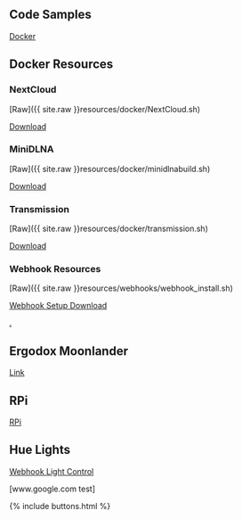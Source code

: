 ## Code Samples

[Docker](pages/docker.md)


## Docker Resources

### NextCloud
[Raw]({{ site.raw }}resources/docker/NextCloud.sh)

[Download](resources/docker/NextCloud.sh) 


### MiniDLNA

[Raw]({{ site.raw }}resources/docker/minidlnabuild.sh)

[Download](resources/docker/minidlnabuild.sh)


### Transmission

[Raw]({{ site.raw }}resources/docker/transmission.sh)

[Download](resources/docker/transmission.sh)


### Webhook Resources

[Raw]({{ site.raw }}resources/webhooks/webhook_install.sh)

[Webhook Setup Download](resources/webhooks/webhook_install.sh)

[.](resources/location/stat.txt)

## Ergodox Moonlander

[Link](pages/moonlander.md)


## RPi

[RPi](pages/rpi.md)


## Hue Lights

[Webhook Light Control](pages/hue.md)

<body>
<html>
[www.google.com test]

{% include buttons.html %}
</body>
</html>